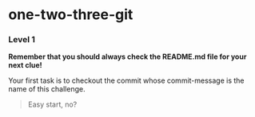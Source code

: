 one-two-three-git
=================

### Level 1

**Remember that you should always check the README.md file for your next clue!**

Your first task is to checkout the commit whose commit-message is the name of this challenge.

> Easy start, no?
